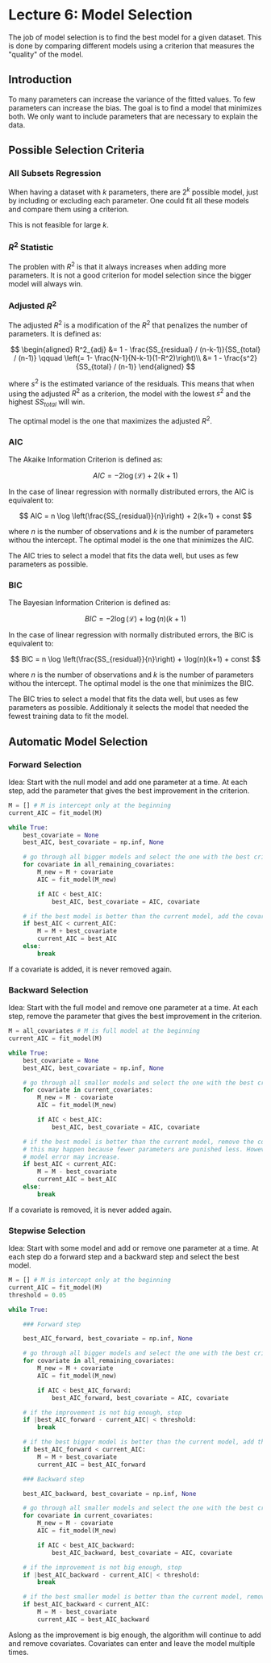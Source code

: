 # Lecture 6: Model Selection

The job of model selection is to find the best model for a given dataset. This is done by comparing different models using a criterion that measures the "quality" of the model.

## Introduction

To many parameters can increase the variance of the fitted values. To few parameters can increase the bias. The goal is to find a model that minimizes both. We only want to include parameters that are necessary to explain the data.

## Possible Selection Criteria

### All Subsets Regression

When having a dataset with $k$ parameters, there are $2^k$ possible model, just by including or excluding each parameter. One could fit all these models and compare them using a criterion.

This is not feasible for large $k$.

### $R^2$ Statistic

The problen with $R^2$ is that it always increases when adding more parameters. It is not a good criterion for model selection since the bigger model will always win.

### Adjusted $R^2$

The adjusted $R^2$ is a modification of the $R^2$ that penalizes the number of parameters. It is defined as:

$$
\begin{aligned}
R^2_{adj} &= 1 - \frac{SS_{residual} / (n-k-1)}{SS_{total} / (n-1)}
\qquad \left(= 1- \frac{N-1}{N-k-1}(1-R^2)\right)\\ &= 1 - \frac{s^2}{SS_{total} / (n-1)}
\end{aligned}
$$

where $s^2$ is the estimated variance of the residuals. This means that when using the adjusted $R^2$ as a criterion, the model with the lowest $s^2$ and the highest $SS_{total}$ will win.

The optimal model is the one that maximizes the adjusted $R^2$.

### AIC

The Akaike Information Criterion is defined as:

$$
AIC = -2 \log(\mathcal{L}) + 2(k+1)
$$

In the case of linear regression with normally distributed errors, the AIC is equivalent to:

$$
AIC = n \log \left(\frac{SS_{residual}}{n}\right) + 2(k+1) + const
$$

where $n$ is the number of observations and $k$ is the number of parameters withou the intercept. The optimal model is the one that minimizes the AIC.

The AIC tries to select a model that fits the data well, but uses as few parameters as possible.

### BIC

The Bayesian Information Criterion is defined as:

$$
BIC = -2 \log(\mathcal{L}) + \log(n)(k+1)
$$

In the case of linear regression with normally distributed errors, the BIC is equivalent to:

$$
BIC = n \log \left(\frac{SS_{residual}}{n}\right) + \log(n)(k+1) + const
$$

where $n$ is the number of observations and $k$ is the number of parameters withou the intercept. The optimal model is the one that minimizes the BIC.

The BIC tries to select a model that fits the data well, but uses as few parameters as possible. Additionaly it selects the model that needed the fewest training data to fit the model.

## Automatic Model Selection

### Forward Selection

Idea: Start with the null model and add one parameter at a time. At each step, add the parameter that gives the best improvement in the criterion.

```python
M = [] # M is intercept only at the beginning
current_AIC = fit_model(M)

while True:
    best_covariate = None
    best_AIC, best_covariate = np.inf, None

    # go through all bigger models and select the one with the best criterion
    for covariate in all_remaining_covariates:
        M_new = M + covariate
        AIC = fit_model(M_new)

        if AIC < best_AIC:
            best_AIC, best_covariate = AIC, covariate

    # if the best model is better than the current model, add the covariate
    if best_AIC < current_AIC:
        M = M + best_covariate
        current_AIC = best_AIC
    else:
        break
```

If a covariate is added, it is never removed again.

### Backward Selection

Idea: Start with the full model and remove one parameter at a time. At each step, remove the parameter that gives the best improvement in the criterion.

```python
M = all_covariates # M is full model at the beginning
current_AIC = fit_model(M)

while True:
    best_covariate = None
    best_AIC, best_covariate = np.inf, None

    # go through all smaller models and select the one with the best criterion
    for covariate in current_covariates:
        M_new = M - covariate
        AIC = fit_model(M_new)

        if AIC < best_AIC:
            best_AIC, best_covariate = AIC, covariate

    # if the best model is better than the current model, remove the covariate
    # this may happen because fewer parameters are punished less. However, the
    # model error may increase.
    if best_AIC < current_AIC:
        M = M - best_covariate
        current_AIC = best_AIC
    else:
        break
```

If a covariate is removed, it is never added again.

### Stepwise Selection

Idea: Start with some model and add or remove one parameter at a time. At each step do a forward step and a backward step and select the best model.

```python
M = [] # M is intercept only at the beginning
current_AIC = fit_model(M)
threshold = 0.05

while True:

    ### Forward step

    best_AIC_forward, best_covariate = np.inf, None

    # go through all bigger models and select the one with the best criterion
    for covariate in all_remaining_covariates:
        M_new = M + covariate
        AIC = fit_model(M_new)

        if AIC < best_AIC_forward:
            best_AIC_forward, best_covariate = AIC, covariate

    # if the improvement is not big enough, stop
    if |best_AIC_forward - current_AIC| < threshold:
        break

    # if the best bigger model is better than the current model, add the covariate
    if best_AIC_forward < current_AIC:
        M = M + best_covariate
        current_AIC = best_AIC_forward

    ### Backward step

    best_AIC_backward, best_covariate = np.inf, None

    # go through all smaller models and select the one with the best criterion
    for covariate in current_covariates:
        M_new = M - covariate
        AIC = fit_model(M_new)

        if AIC < best_AIC_backward:
            best_AIC_backward, best_covariate = AIC, covariate

    # if the improvement is not big enough, stop
    if |best_AIC_backward - current_AIC| < threshold:
        break

    # if the best smaller model is better than the current model, remove the covariate
    if best_AIC_backward < current_AIC:
        M = M - best_covariate
        current_AIC = best_AIC_backward
```

Aslong as the improvement is big enough, the algorithm will continue to add and remove covariates. Covariates can enter and leave the model multiple times.

